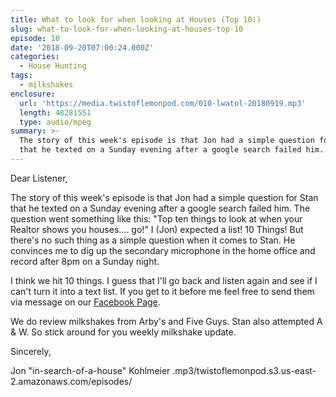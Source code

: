 ```yaml
---
title: What to look for when looking at Houses (Top 10!)
slug: what-to-look-for-when-looking-at-houses-top-10
episode: 10
date: '2018-09-20T07:00:24.000Z'
categories:
  - House Hunting
tags:
  - milkshakes
enclosure:
  url: 'https://media.twistoflemonpod.com/010-lwatol-20180919.mp3'
  length: 48281551
  type: audio/mpeg
summary: >-
  The story of this week's episode is that Jon had a simple question for Stan
  that he texted on a Sunday evening after a google search failed him. The
---
```


Dear Listener,

The story of this week's episode is that Jon had a simple question for Stan that he texted on a Sunday evening after a google search failed him. The question went something like this: "Top ten things to look at when your Realtor shows you houses.... go!" I (Jon) expected a list! 10 Things! But there's no such thing as a simple question when it comes to Stan. He convinces me to dig up the secondary microphone in the home office and record after 8pm on a Sunday night.

I think we hit 10 things. I guess that I'll go back and listen again and see if I can't turn it into a text list. If you get to it before me feel free to send them via message on our [Facebook Page](https://facebook.com/twistoflemonpod).

We do review milkshakes from Arby's and Five Guys. Stan also attempted A & W. So stick around for you weekly milkshake update.

Sincerely,

Jon "in-search-of-a-house" Kohlmeier
.mp3/twistoflemonpod.s3.us-east-2.amazonaws.com/episodes/
